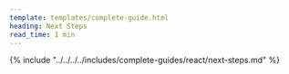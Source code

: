 ```yaml
---
template: templates/complete-guide.html
heading: Next Steps
read_time: 1 min
---
```

{% include "../../../../includes/complete-guides/react/next-steps.md" %}